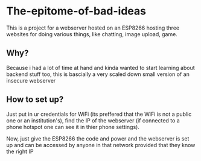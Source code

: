 # The-epitome-of-bad-ideas
This is a project for a webserver hosted on an ESP8266 hosting three websites for doing various things, like chatting, image upload, game.
## Why?
Because i had a lot of time at hand and kinda wanted to start learning about backend stuff too, this is bascially a very scaled down small version of an insecure webserver
## How to set up?
Just put in ur credentials for WiFi (its preffered that the WiFi is not a public one or an institution's), find the IP of the webserver (if connected to a phone hotspot one can see it in thier phone settings).

Now, just give the ESP8266 the code and power and the webserver is set up and can be accessed by anyone in that network provided that they know the right IP
